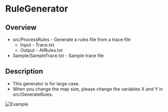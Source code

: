 # RuleGenerator

## Overview

* src/ProcessRules - Generate a rules file from a trace file
  * Input - Trace.txt
  * Output - AllRules.txt
* Sample/SampleTrace.txt - Sample trace file
  
## Description

* This generator is for large case.
* When you change the map size, please change the variables X and Y in src/GenerateRules.

![Example](https://github.com/yuzu602/RuleGenerator/tree/master/Sample/SampleMap.png)
